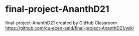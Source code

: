# final-project-AnanthD21
final-project-AnanthD21 created by GitHub Classroom
https://github.com/cu-ecen-aeld/final-project-AnanthD21/wiki
